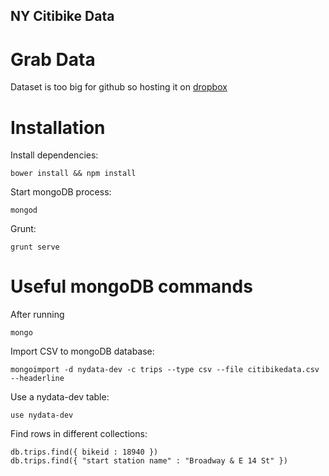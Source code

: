 NY Citibike Data
---

Grab Data
===
Dataset is too big for github so hosting it on [dropbox](https://www.dropbox.com/s/6zuhiprdt043spi/citibikedata.csv)

Installation
===

Install dependencies:
```
bower install && npm install
```

Start mongoDB process:
```
mongod
```

Grunt:
```
grunt serve
```

Useful mongoDB commands
===

After running 
```
mongo
```

Import CSV to mongoDB database:

```
mongoimport -d nydata-dev -c trips --type csv --file citibikedata.csv --headerline
```

Use a nydata-dev table:

```
use nydata-dev
```

Find rows in different collections:

```
db.trips.find({ bikeid : 18940 })
db.trips.find({ "start station name" : "Broadway & E 14 St" })
```
